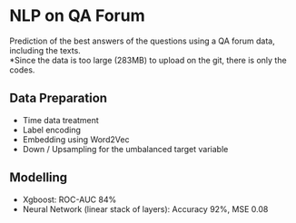 # NLP on QA Forum
Prediction of the best answers of the questions using a QA forum data, including the texts. \
*Since the data is too large (283MB) to upload on the git, there is only the codes. 
## Data Preparation
- Time data treatment
- Label encoding
- Embedding using Word2Vec
- Down / Upsampling for the umbalanced target variable

## Modelling
- Xgboost: ROC-AUC 84%
- Neural Network (linear stack of layers): Accuracy 92%, MSE 0.08
